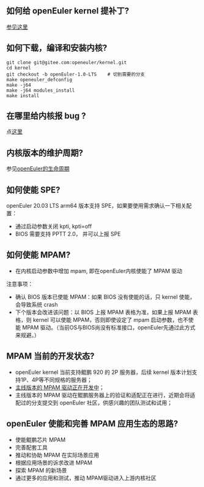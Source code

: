 ## 如何给 openEuler kernel 提补丁?

[参见这里](https://gitee.com/openeuler/kernel/blob/openEuler-1.0-LTS/README)

## 如何下载，编译和安装内核?

```
git clone git@gitee.com:openeuler/kernel.git
cd kernel
git checkout -b openEuler-1.0-LTS    # 切到需要的分支
make openeuler_defconfig
make -j64 
make -j64 modules_install
make install
```

## 在哪里给内核报 bug ?

点[这里](https://gitee.com/openeuler/kernel/issues)

## 内核版本的维护周期?

参见[openEuler的生命周期](http://blog.openeuler.org/post/wangxun/openeuler-lifecycle/)

## 如何使能 SPE?

openEuler 20.03 LTS arm64 版本支持 SPE，如果要使用需求确认一下相关配置：
- 通过启动参数关闭 kpti, kpti=off
- BIOS 需要支持 PPTT 2.0， 并可以上报 SPE

## 如何使能 MPAM?

- 在内核启动参数中增加 mpam, 即在openEuler内核使能了 MPAM 驱动

注意事项：
- 确认 BIOS 版本已使能 MPAM：如果 BIOS 没有使能的话，只 kernel 使能，会导致系统 crash
- 下个版本会改进该问题：以 BIOS 上报 MPAM 表格为准，如果上报 MPAM 表格，则 kernel 可以使能 MPAM，否则即使设定了 mpam 启动参数，也不使能 MPAM 驱动。（当前OS与BIOS尚没有标准接口，openEuler先通过此方式来规避。）

## MPAM 当前的开发状态?

- openEuler kernel 当前支持鲲鹏 920 的 2P 服务器，后续 kernel 版本计划支持1P、4P等不同规格的服务器；
- [主线版本的 MPAM 驱动正在开发中](http://www.linux-arm.org/git?p=linux-jm.git;a=summary)；
- 主线版本的 MPAM 驱动在鲲鹏服务器上的验证和适配正在进行，近期会将适配过的分支提交到 openEuler 社区，供感兴趣的团队测试和试用；

## openEuler 使能和完善 MPAM 应用生态的思路?
- 使能鲲鹏芯片 MPAM
- 完善配套工具
- 推动和协助 MPAM 在实际场景应用
- 根据应用场景的诉求改进 MPAM
- 探索 MPAM 的新场景
- 通过更多的应用和测试，推动 MPAM驱动进入上游内核社区
